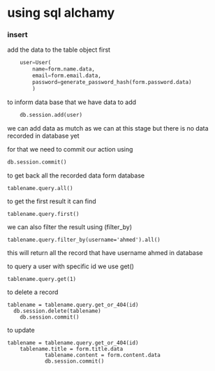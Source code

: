 # using sql alchamy 

### insert
add the data to the table object first 

```python
    user=User(
        name=form.name.data,
        email=form.email.data,
        password=generate_password_hash(form.password.data)
        )
```

to inform data base that we have data to add
```python
    db.session.add(user)
```
we can add data as mutch as we can at this stage but there is no data recorded in database yet

for that we need to commit our action using

```python
db.session.commit()
```

to get back all the recorded data form database

```
tablename.query.all()
```
to get the first result it can find 
```
tablename.query.first()
```
we can also filter the result using (filter_by)
```
tablename.query.filter_by(username='ahmed').all()
```
this will return all the record that have username ahmed in database

to query a user with specific id we use get()

```
tablename.query.get(1)
```

to delete a record
```
tablename = tablename.query.get_or_404(id)
  db.session.delete(tablename)
    db.session.commit()
```

to update

```
tablename = tablename.query.get_or_404(id)
    tablename.title = form.title.data
            tablename.content = form.content.data
            db.session.commit()
```